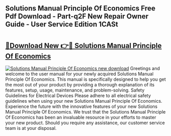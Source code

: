 ## Solutions Manual Principle Of Economics Free Pdf Download - Part-q2F New Repair Owner Guide - User Service Edition 1CASt

# <h2><a href="http://bc52019.oget.top/?id=Solutions+Manual+Principle+Of+Economics">🔗Download New 👉🔴 Solutions Manual Principle Of Economics</a></h2>

[![Solutions Manual Principle Of Economics new download](https://i.imgur.com/5g1atiW.png)](http://bc52019.oget.top/?id=Solutions+Manual+Principle+Of+Economics)
Greetings and welcome to the user manual for your newly acquired Solutions Manual Principle Of Economics. This manual is specifically designed to help you get the most out of your product by providing a thorough explanation of its features, setup, usage, maintenance, and problem-solving. Safety Guidelines for Electrical Devices Please adhere to all electrical safety guidelines when using your new Solutions Manual Principle Of Economics. Experience the future with the innovative features of your new Solutions Manual Principle Of Economics. We trust that the Solutions Manual Principle Of Economics has been an invaluable resource in your efforts to master your new product. Should you require any assistance, our customer service team is at your disposal.
